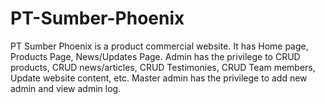 ﻿# PT-Sumber-Phoenix
PT Sumber Phoenix is a product commercial website. It has Home page, Products Page, News/Updates Page. Admin has the privilege to CRUD products, CRUD news/articles, CRUD Testimonies, CRUD Team members, Update website content, etc. Master admin has the privilege to add new admin and view admin log.
